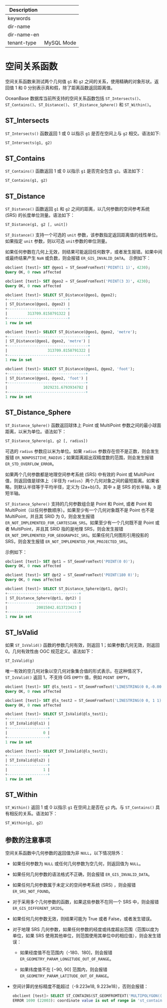 | Description   |                 |
|---------------|-----------------|
| keywords      |                 |
| dir-name      |                 |
| dir-name-en   |                 |
| tenant-type   | MySQL Mode      |

# 空间关系函数

空间关系函数来测试两个几何值 `g1` 和 `g2` 之间的关系，使用精确的对象形状。返回值 1 和 0 分别表示真和假，除了距离函数返回距离值。

OceanBase 数据库当前所支持的空间关系函数包括 `ST_Intersects()`、`ST_Contains()`、`ST_Distance()`、 `ST_Distance_Sphere()` 和 `ST_Within()`。

## ST_Intersects

`ST_Intersects()` 函数返回 1 或 0 以指示 `g1` 是否在空间上与 `g2` 相交。语法如下:

```sql
ST_Intersects(g1, g2)
```

## ST_Contains

`ST_Contains()` 函数返回 1 或 0 以指示 `g1` 是否完全包含 `g2`。语法如下：

```sql
ST_Contains(g1, g2)
```

## ST_Distance

`ST_Distance()` 函数返回 `g1` 和 `g2` 之间的距离，以几何参数的空间参考系统 (SRS) 的长度单位测量。语法如下：

```sql
ST_Distance(g1, g2 [, unit])
```

`ST_Distance()` 支持一个可选的 `unit` 参数，该参数指定返回距离值的线性单位。如果指定 `unit` 参数，则以可选 `unit`参数的单位测量。

如果任何参数在几何上无效，则结果可能返回任何数字，或者发生报错。如果中间或最终结果产生 `NaN` 或负数，则会报错 `ER_GIS_INVALID_DATA`。
示例如下：

```sql
obclient [test]> SET @geo1 = ST_GeomFromText('POINT(1 1)', 4230);
Query OK, 0 rows affected

obclient [test]> SET @geo2 = ST_GeomFromText('POINT(3 3)', 4230);
Query OK, 0 rows affected

obclient [test]> SELECT ST_Distance(@geo1, @geo2);
+---------------------------+
| ST_Distance(@geo1, @geo2) |
+---------------------------+
|         313709.8158791322 |
+---------------------------+
1 row in set

obclient [test]> SELECT ST_Distance(@geo1, @geo2, 'metre');
+------------------------------------+
| ST_Distance(@geo1, @geo2, 'metre') |
+------------------------------------+
|                  313709.8158791322 |
+------------------------------------+
1 row in set

obclient [test]> SELECT ST_Distance(@geo1, @geo2, 'foot');
+-----------------------------------+
| ST_Distance(@geo1, @geo2, 'foot') |
+-----------------------------------+
|                1029231.6793934782 |
+-----------------------------------+
1 row in set
```

## ST_Distance_Sphere

`ST_Distance_Sphere()` 函数返回球体上 Point 或 MultiPoint 参数之间的最小球面距离，以米为单位。语法如下：

```sql
ST_Distance_Sphere(g1, g2 [, radius])
```

可选的 `radius` 参数应以米为单位。如果 `radius` 参数存在但不是正数，则会发生报错 `ER_NONPOSITIVE_RADIUS`；如果距离超出双精度数的范围，则会发生报错 `ER_STD_OVERFLOW_ERROR`。

如果两个几何参数都是地理空间参考系统 (SRS) 中有效的 Point 或 MultiPoint 值，则返回值是球体上（半径为 `radius`）两个几何对象之间的最短距离。如果省略，则默认半径等于平均半径，定义为 (2a+b)/3，其中 `a` 是 SRS 的长半轴，`b` 是短半轴。

`ST_Distance_Sphere()` 支持的几何参数组合是 Point 和 Point, 或者 Point 和 MultiPoint（以任何参数顺序）。如果至少有一个几何对象既不是 Point 也不是 MultiPoint，并且其 SRID 为 0，则会发生报错 `ER_NOT_IMPLEMENTED_FOR_CARTESIAN_SRS`。如果至少有一个几何既不是 Point 或者 MultiPoint，并且其 SRID 指的是地理 SRS，则会发生报错 `ER_NOT_IMPLEMENTED_FOR_GEOGRAPHIC_SRS`。如果任何几何图形引用投影的 SRS，则会发生报错 `ER_NOT_IMPLEMENTED_FOR_PROJECTED_SRS`。

示例如下：

```sql
obclient [test]> SET @pt1 = ST_GeomFromText('POINT(0 0)');
Query OK, 0 rows affected

obclient [test]> SET @pt2 = ST_GeomFromText('POINT(180 0)');
Query OK, 0 rows affected

obclient [test]> SELECT ST_Distance_Sphere(@pt1, @pt2);
+--------------------------------+
| ST_Distance_Sphere(@pt1, @pt2) |
+--------------------------------+
|             20015042.813723423 |
+--------------------------------+
1 row in set
```

## ST_IsValid

如果 `ST_IsValid()` 函数的参数几何有效，则返回 1；如果参数几何无效，则返回 0。几何有效性由 OGC 规范定义。语法如下：

```sql
ST_IsValid(g)
```

唯一有效的空几何对象以空几何对象集合值的形式表示。在这种情况下，`ST_IsValid()` 返回 1，不支持 GIS `EMPTY` 值，例如 `POINT EMPTY`。

```sql
obclient [test]> SET @ls_test1 = ST_GeomFromText('LINESTRING(0 0,-0.00 0,0.0 0)');
Query OK, 0 rows affected

obclient [test]> SET @ls_test2 = ST_GeomFromText('LINESTRING(0 0, 1 1)');
Query OK, 0 rows affected

obclient [test]> SELECT ST_IsValid(@ls_test1);
+------------------+
| ST_IsValid(@ls1) |
+------------------+
|                0 |
+------------------+
1 row in set

obclient [test]> SELECT ST_IsValid(@ls_test2);
+------------------+
| ST_IsValid(@ls2) |
+------------------+
|                1 |
+------------------+
1 row in set
```

## ST_Within

`ST_Within()` 返回 1 或 0 以指示 `g1` 在空间上是否在 `g2` 内。与 `ST_Contains()` 具有相反的关系。语法如下：

```sql
ST_Within(g1, g2)
```


## 参数的注意事项

空间关系函数中几何参数的返回值为非 `NULL`，以下情况除外：

- 如果任何参数为 `NULL` 或任何几何参数为空几何，则返回值为 `NULL`。

- 如果任何几何参数的语法格式不正确，则会报错 `ER_GIS_INVALID_DATA`。

- 如果任何几何参数属于未定义的空间参考系统 (SRS) ，则会报错 `ER_SRS_NOT_FOUND`。

- 对于采用多个几何参数的函数，如果这些参数不在同一个 SRS 中，则会报错 `ER_GIS_DIFFERENT_SRIDS`。

- 如果任何几何参数无效，则结果可能为 True 或者 False，或者发生错误。

- 对于地理 SRS 几何参数，如果任何参数的经度或纬度超出范围（范围以度为单位，如果 SRS 使用其他单位，则范围使用其单位中的相应值），则会发生错误：

   - 如果经度值不在范围内（-180、180]，则会报错 `ER_GEOMETRY_PARAM_LONGITUDE_OUT_OF_RANGE`。

   - 如果纬度值不在 [−90, 90] 范围内，则会报错 `ER_GEOMETRY_PARAM_LATITUDE_OUT_OF_RANGE`。

- 空间计算的坐标精度不能超过（-9.223e18, 9.223e18），否则会报错：

   ```sql
   obclient [test]> SELECT ST_CONTAINS(ST_GEOMFROMTEXT('MULTIPOLYGON(((0 1e+19,0 0,0 0,0 1e+19)))'), ST_GEOMFROMTEXT('POLYGON((0 0,0 0,0 0,0 0))'));
   ERROR 1690 (22003): coordinate value is out of range in 'st_contains'
   ```
